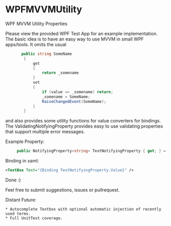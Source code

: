 # WPFMVVMUtility
WPF MVVM Utility Properties

Please view the provided WPF Test App for an example implementation.
The basic idea is to have an easy way to use MVVM in small WPF apps/tools.
It omits the usual 

```cs
       public string SomeName
        {
            get
            {
                return _somename
            }
            set
            {
                if (value == _somename) return;
                _somename = SomeName;
                RaiseChangedEvent(SomeName);
            }
        }
```
and also provides some utility functions for value converters for bindings.
The ValidatingNotifyingProperty provides easy to use validating properties that support multiple error messages.


Example Property: 
   ```cs
        public NotifyingProperty<string> TextNotifyingProperty { get; } = new NotifyingProperty<string>(); 
   ```
Binding in xaml:
   ```xml
   <TextBox Text="{Binding TextNotifyingProperty.Value}" />
   ```
   Done :)
   
   
   Feel free to submit suggestions, issues or pullrequest.
   
   
   Distant Future:
   
    * Autocomplete Textbox with optional automatic injection of recently used terms.
    * Full UnitTest coverage.
